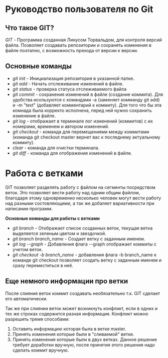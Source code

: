 # Руководство пользователя по Git
## **Что такое GIT?**

*GIT* - Программа созданная Линусом Торвальдом, для контроля версий файла. Позволяет создавать репозитории и сохранять изменения в файле поэтапно, с возможность прехода от версии к версии.
## **Основные команды**
* *git init* - Инициализация репозитория в указанной папке.
* *git add* - Начать отслеживание изменений в файле.
* *git status* - проверка статуса отслеживаемого файла
* *git commit* - сохранения изменений в файле (создание коммита). Для удобства исользуются с командами -а (заменяет комманду git add) и -m "text" (добавляет комментарий к коммиту). Для того что бы эта комнада была корректо исполнена, перед ней нужно сохранить изменение в файле.
* *git log* - отображает в терминале лог изменений (коммитов) с их номерами, временем и автором изменений.
* *git checkout* - команда для перемещениями между коммитами (команда git checkout master вернет вас к последнему актуальному коммиту).
* *clear* - команда для очистки терминала.
* *git diff* - команда для отображения изменений в файле.
# **Работа с ветками**
GIT позволяет разделять работу с файлом на сегменты посредством веток. Это позволяет вести работу над одним общим файлом, благодаря этому одновременно несколько человек могут вести работу над разными состовляющими, а так же добаляет вариативности при написании программ.

**Основные команды для работы с ветками**
* *git branch* - Отображает список созданных веток, текущая ветка выделяется зеленым цветом и звездочкой.
 * *git branch branch_name* - Создает ветку с заданным именем.
 * *git log --graph* - Добавления флага --graph отображает коммиты с учетом веток.
* *git checkout -b branch_name* - добавления флага -b branch_name к команде git checkout позволяет создать ветку с заданным именем и сразу переместиться в неё.
## **Еще немного информации про ветки**
После слияния веток коммит создавать необязательно т.к. GIT сделает его автоматически.

Так же при слиянии веток может возникнуть конфликт, если в одних и тех же строках содержится разная информация. Конфликт можно разрешить тремя способами:
1. Оставить информацию которая была в ветке master.
2. Принять изменения которые были в "сливаемой" ветке.
3. Принять изменения которые были в двух ветках. Данное решение требует доработки вручную, после принятия этого решения надо сделать коммит вручную.


